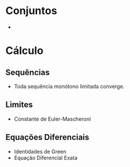 # Conjuntos

- 

# Cálculo 

## Sequências

- Toda sequência monótono limitada converge.

## Limites

- Constante de Euler-Mascheroni

## Equações Diferenciais

- Identidades de Green
- Equação Diferencial Exata